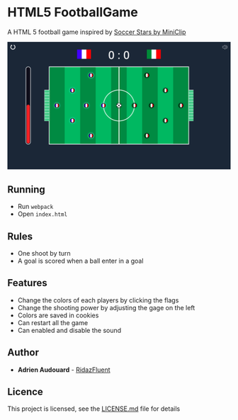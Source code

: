 # HTML5 FootballGame

A HTML 5 football game inspired by [Soccer Stars by MiniClip](https://www.miniclip.com/games/soccer-stars-mobile/fr/)

![Screen](img/screenshots/screen.png)

## Running

* Run ``` webpack ```
* Open ``` index.html ```

## Rules
* One shoot by turn
* A goal is scored when a ball enter in a goal

## Features

* Change the colors of each players by clicking the flags
* Change the shooting power by adjusting the gage on the left
* Colors are saved in cookies
* Can restart all the game
* Can enabled and disable the sound

## Author

* **Adrien Audouard** - [RidazFluent](https://github.com/RidazFluent)

## Licence

This project is licensed, see the [LICENSE.md](LICENSE.md) file for details

